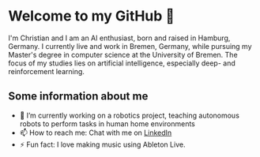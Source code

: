 # Welcome to my GitHub 👋

I'm Christian and I am an AI enthusiast, born and raised in Hamburg, Germany. I currently live and work in Bremen, Germany, while pursuing my Master's degree in computer science at the University of Bremen. The focus of my studies lies on artificial intelligence, especially deep- and reinforcement learning.


## Some information about me 

- 🔭 I’m currently working on a robotics project, teaching autonomous robots to perform tasks in human home environments
- 📫 How to reach me: Chat with me on [LinkedIn](https://www.linkedin.com/in/lheinbokel/)
- ⚡ Fun fact: I love making music using Ableton Live.
